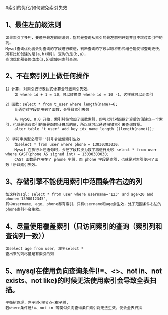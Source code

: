#索引的优化/如何避免索引失效

## 1、最佳左前缀法则
    如果索引了多列，要遵守最左前缀法则，指的是查询从索引的最左前列开始并且不跳过索引中的列。
    Mysql查询优化器会对查询的字段进行改进，判断查询的字段以哪种形式组合能使得查询更快，所有比如创建的是(a,b)索引，查询的是(b,a)，
    查询优化器会修改成(a,b)后使用索引查询。

## 2、不在索引列上做任何操作
    1）计算: 对索引进行表达式计算会导致索引失效，
        如 where id + 1 = 10，可以转换成 where id = 10 -1，这样就可以走索引

    2）函数：select * from t_user where length(name)=6; 
        此语句对字段使用到了函数，会导致索引失效

        从 MySQL 8.0 开始，索引特性增加了函数索引，即可以针对函数计算后的值建立一个索引，也就是说该索引的值是函数计算后的值，所以就可以通过扫描索引来查询数据。
        alter table 't_user' add key idx_name_length ((length(name)));

    3) 字符串类型必须带''引号才能使索引生效
        如select * from user where phone = 13030303030。
        Mysql 在执行上述语句时，会把字段转换为数字再进行比较 select * from user where CAST(phone AS signed int) = 13030303030; 
        CAST 函数是作用在了 phone 字段，而 phone 字段是索引，也就是对索引使用了函数！所以索引失效。

## 3、存储引擎不能使用索引中范围条件右边的列
    如这样的sql: select * from user where username='123' and age>20 and phone='1390012345',
    其中username, age, phone都有索引，只有username和age会生效，处于范围条件右边的phone索引不会生效。

## 4、尽量使用覆盖索引（只访问索引的查询（索引列和查询列一致））
    如select age from user，减少select *
    查出来的列尽量是有索引的列

## 5、mysql在使用负向查询条件(!=、<>、not in、not exists、not like)的时候无法使用索引会导致全表扫描。
    平衡树原理，左子树<根节点<右子树,
    若where条件是!=、not in 等类似负向查询条件索引将无法生效，便会全表扫描
    